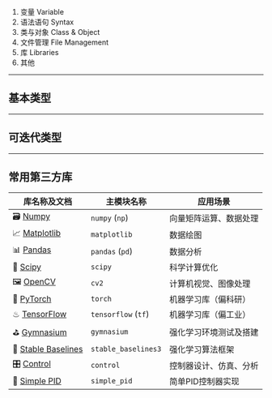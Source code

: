 
1. 变量 Variable
2. 语法语句 Syntax
3. 类与对象 Class & Object
4. 文件管理 File Management
5. 库 Libraries
6. 其他

---
## 基本类型 



---
## 可迭代类型



---
## 常用第三方库

| 库名称及文档                                                                       | 主模块名称               | 应用场景        |
| ---------------------------------------------------------------------------- | ------------------- | ----------- |
| 🗃 [Numpy](https://numpy.org/doc/stable/user/index.html#user)                | `numpy` (`np`)      | 向量矩阵运算、数据处理 |
| 📈 [Matplotlib](https://matplotlib.org/stable/index.html)                    | `matplotlib`        | 数据绘图        |
| 📊 [Pandas](https://pandas.pydata.org/docs/user_guide/index.html#user-guide) | `pandas` (`pd`)     | 数据分析        |
| 🎰 [Scipy](https://docs.scipy.org/doc/scipy/reference/index.html#scipy-api)  | `scipy`             | 科学计算优化      |
| 🖼 [OpenCV](https://docs.opencv.org/4.x/d6/d00/tutorial_py_root.html)        | `cv2`               | 计算机视觉、图像处理  |
| 🔦 [PyTorch](https://pytorch.org/docs/stable/index.html)                     | `torch`             | 机器学习库（偏科研）  |
| ♨ [TensorFlow](https://www.tensorflow.org/api_docs/python/tf/all_symbols)    | `tensorflow` (`tf`) | 机器学习库（偏工业）  |
| ⛳ [Gymnasium](https://gymnasium.farama.org/)                                 | `gymnasium`         | 强化学习环境测试及搭建 |
| 🏀 [Stable Baselines](https://stable-baselines3.readthedocs.io/en/master/)   | `stable_baselines3` | 强化学习算法框架    |
| 🎛 [Control](https://python-control.readthedocs.io/en/0.10.1/#)              | `control`           | 控制器设计、仿真、分析 |
| 🚢 [Simple PID](https://simple-pid.readthedocs.io/en/latest/user_guide.html) | `simple_pid`        | 简单PID控制器实现  |


